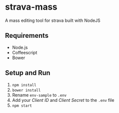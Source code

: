 # strava-mass

A mass editing tool for strava built with NodeJS

## Requirements

- Node.js
- Coffeescript
- Bower

## Setup and Run

1. `npm install`
2. `bower install`
3. Rename `env-sample` to `.env`
4. Add your *Client ID* and *Client Secret* to the `.env` file
5. `npm start`
